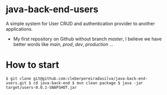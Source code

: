 # java-back-end-users

A simple system for User CRUD and authentication provider to another applications.

* My first repository on Github without branch *master*, I believe we have better words like *main*, *prod*, *dev*, *production* ...


# How to start
``
	$ git clone git@github.com:cleberpereiradasilva/java-back-end-users.git
	$ cd java-back-end
	$ mvn clean package
	$ java -jar target/users-0.0.1-SNAPSHOT.jar
``



